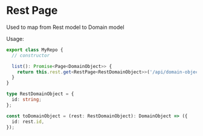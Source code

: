 # Rest Page

Used to map from Rest model to Domain model

Usage:

```typescript
export class MyRepo {
  // constructor

  list(): Promise<Page<DomainObject>> {
    return this.rest.get<RestPage<RestDomainObject>>('/api/domain-object').then(toPage(toDomainObject));
  }
}

type RestDomainObject = {
  id: string;
};

const toDomainObject = (rest: RestDomainObject): DomainObject => ({
  id: rest.id,
});
```
